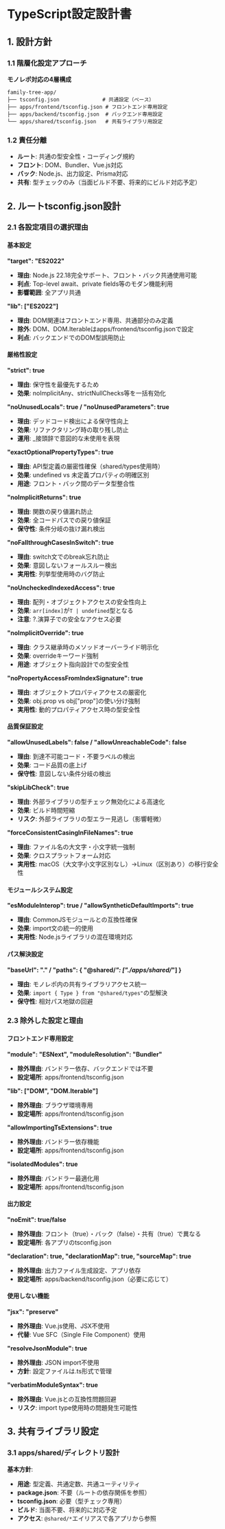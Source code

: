 # TypeScript設定設計書

## 1. 設計方針

### 1.1 階層化設定アプローチ

**モノレポ対応の4層構成**

```
family-tree-app/
├── tsconfig.json              # 共通設定（ベース）
├── apps/frontend/tsconfig.json # フロントエンド専用設定
├── apps/backend/tsconfig.json  # バックエンド専用設定
└── apps/shared/tsconfig.json   # 共有ライブラリ用設定
```

### 1.2 責任分離

- **ルート**: 共通の型安全性・コーディング規約
- **フロント**: DOM、Bundler、Vue.js対応
- **バック**: Node.js、出力設定、Prisma対応
- **共有**: 型チェックのみ（当面ビルド不要、将来的にビルド対応予定）

## 2. ルートtsconfig.json設計

### 2.1 各設定項目の選択理由

#### **基本設定**

**"target": "ES2022"**

- **理由**: Node.js 22.18完全サポート、フロント・バック共通使用可能
- **利点**: Top-level await、private fields等のモダン機能利用
- **影響範囲**: 全アプリ共通

**"lib": ["ES2022"]**

- **理由**: DOM関連はフロントエンド専用、共通部分のみ定義
- **除外**: DOM、DOM.Iterableはapps/frontend/tsconfig.jsonで設定
- **利点**: バックエンドでのDOM型誤用防止

#### **厳格性設定**

**"strict": true**

- **理由**: 保守性を最優先するため
- **効果**: noImplicitAny、strictNullChecks等を一括有効化

**"noUnusedLocals": true / "noUnusedParameters": true**

- **理由**: デッドコード検出による保守性向上
- **効果**: リファクタリング時の取り残し防止
- **運用**: \_接頭辞で意図的な未使用を表現

**"exactOptionalPropertyTypes": true**

- **理由**: API型定義の厳密性確保（shared/types使用時）
- **効果**: undefined vs 未定義プロパティの明確区別
- **用途**: フロント・バック間のデータ型整合性

**"noImplicitReturns": true**

- **理由**: 関数の戻り値漏れ防止
- **効果**: 全コードパスでの戻り値保証
- **保守性**: 条件分岐の抜け漏れ検出

**"noFallthroughCasesInSwitch": true**

- **理由**: switch文でのbreak忘れ防止
- **効果**: 意図しないフォールスルー検出
- **実用性**: 列挙型使用時のバグ防止

**"noUncheckedIndexedAccess": true**

- **理由**: 配列・オブジェクトアクセスの安全性向上
- **効果**: `arr[index]`が`T | undefined`型となる
- **注意**: ?.演算子での安全なアクセス必要

**"noImplicitOverride": true**

- **理由**: クラス継承時のメソッドオーバーライド明示化
- **効果**: overrideキーワード強制
- **用途**: オブジェクト指向設計での型安全性

**"noPropertyAccessFromIndexSignature": true**

- **理由**: オブジェクトプロパティアクセスの厳密化
- **効果**: obj.prop vs obj["prop"]の使い分け強制
- **実用性**: 動的プロパティアクセス時の型安全性

#### **品質保証設定**

**"allowUnusedLabels": false / "allowUnreachableCode": false**

- **理由**: 到達不可能コード・不要ラベルの検出
- **効果**: コード品質の底上げ
- **保守性**: 意図しない条件分岐の検出

**"skipLibCheck": true**

- **理由**: 外部ライブラリの型チェック無効化による高速化
- **効果**: ビルド時間短縮
- **リスク**: 外部ライブラリの型エラー見逃し（影響軽微）

**"forceConsistentCasingInFileNames": true**

- **理由**: ファイル名の大文字・小文字統一強制
- **効果**: クロスプラットフォーム対応
- **実用性**: macOS（大文字小文字区別なし）→Linux（区別あり）の移行安全性

#### **モジュールシステム設定**

**"esModuleInterop": true / "allowSyntheticDefaultImports": true**

- **理由**: CommonJSモジュールとの互換性確保
- **効果**: import文の統一的使用
- **実用性**: Node.jsライブラリの混在環境対応

#### **パス解決設定**

**"baseUrl": "." / "paths": { "@shared/_": ["./apps/shared/_"] }**

- **理由**: モノレポ内の共有ライブラリアクセス統一
- **効果**: `import { Type } from "@shared/types"`の型解決
- **保守性**: 相対パス地獄の回避

### 2.3 除外した設定と理由

#### **フロントエンド専用設定**

**"module": "ESNext", "moduleResolution": "Bundler"**

- **除外理由**: バンドラー依存、バックエンドでは不要
- **設定場所**: apps/frontend/tsconfig.json

**"lib": ["DOM", "DOM.Iterable"]**

- **除外理由**: ブラウザ環境専用
- **設定場所**: apps/frontend/tsconfig.json

**"allowImportingTsExtensions": true**

- **除外理由**: バンドラー依存機能
- **設定場所**: apps/frontend/tsconfig.json

**"isolatedModules": true**

- **除外理由**: バンドラー最適化用
- **設定場所**: apps/frontend/tsconfig.json

#### **出力設定**

**"noEmit": true/false**

- **除外理由**: フロント（true）・バック（false）・共有（true）で異なる
- **設定場所**: 各アプリのtsconfig.json

**"declaration": true, "declarationMap": true, "sourceMap": true**

- **除外理由**: 出力ファイル生成設定、アプリ依存
- **設定場所**: apps/backend/tsconfig.json（必要に応じて）

#### **使用しない機能**

**"jsx": "preserve"**

- **除外理由**: Vue.js使用、JSX不使用
- **代替**: Vue SFC（Single File Component）使用

**"resolveJsonModule": true**

- **除外理由**: JSON import不使用
- **方針**: 設定ファイルは.ts形式で管理

**"verbatimModuleSyntax": true**

- **除外理由**: Vue.jsとの互換性問題回避
- **リスク**: import type使用時の問題発生可能性

## 3. 共有ライブラリ設定

### 3.1 apps/shared/ディレクトリ設計

**基本方針**:

- **用途**: 型定義、共通定数、共通ユーティリティ
- **package.json**: 不要（ルートの依存関係を参照）
- **tsconfig.json**: 必要（型チェック専用）
- **ビルド**: 当面不要、将来的に対応予定
- **アクセス**: `@shared/*`エイリアスで各アプリから参照

